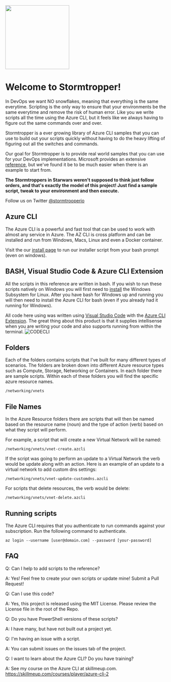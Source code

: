 <img src="https://octodex.github.com/images/stormtroopocat.jpg" width="200" height="200" />

# Welcome to Stormtropper!

In DevOps we want NO snowflakes, meaning that everything is the same everytime. Scripting is the only way to ensure that your environments be the same everytime and remove the risk of human error. Like you we write scripts all the time using the Azure CLI, but it feels like we always having to figure out the same commands over and over.

Stormtropper is a ever growing library of Azure CLI samples that you can use to build out your scripts quickly without having to do the heavy lifting of figuring out all the switches and commands.

Our goal for Stormtropper is to provide real world samples that you can use for your DevOps implementations. Microsoft provides an extensive [reference](https://docs.microsoft.com/en-us/cli/azure/reference-index?view=azure-cli-latest), but we&#39;ve found it be to be much easier when there is an example to start from.

**The Stormtroppers in Starwars weren't supposed to think just follow orders, and that's exactly the model of this project! Just find a sample script, tweak to your environment and then execute.**

Follow us on Twitter [@stormtrooperio](https://twitter.com/stormtrooperio)  

## Azure CLI

The Azure CLI is a powerful and fast tool that can be used to work with almost any service in Azure. The AZ CLI is cross platform and can be installed and run from Windows, Macs, Linux and even a Docker container.

Visit the our [install page](https://github.com/deltadan/stormtrooper/tree/master/docs/install-cli) to run our installer script from your bash prompt (even on windows).

## BASH, Visual Studio Code &amp; Azure CLI Extension

All the scripts in this reference are written in bash.  If you wish to run these scripts natively on Windows you will first need to [install](https://docs.microsoft.com/en-us/windows/wsl/install-win10) the Windows Subsystem for Linux.  After you have bash for Windows up and running you will then need to install the Azure CLI for bash (even if you already had it running for Windows).  

All code here using was written using [Visual Studio Code](https://code.visualstudio.com/) with the [Azure CLI Extension](https://marketplace.visualstudio.com/items?itemName=ms-vscode.azurecli). The great thing about this product is that it supplies intellisense when you are writing your code and also supports running from within the terminal.
![CODECLI](https://github.com/Microsoft/vscode-azurecli/raw/master/images/in_action.gif)

## Folders

Each of the folders contains scripts that I&#39;ve built for many different types of scenarios.  The folders are broken down into different Azure resource types such as Compute, Storage, Networking or Containers.  In each folder there are sample scripts.  Within each of these folders you will find the specific azure resource names.
```
/networking/vnets
```
## File Names

In the Azure Resource folders there are scripts that will then be named based on the resource name (noun) and the type of action (verb) based on what they script will perform.

For example, a script that will create a new Virtual Network will be named:
```
/networking/vnets/vnet-create.azcli
```
If the script was going to perform an update to a Virtual Network the verb would be update along with an action.  Here is an example of an update to a virtual network to add custom dns settings:
```
/networking/vnets/vnet-update-customdns.azcli
```
For scripts that delete resources, the verb would be delete:
```
/networking/vnets/vnet-delete.azcli
```
## Running scripts

The Azure CLI requires that you authenticate to run commands against your subscription.  Run the following command to authenticate.
```
az login --username [user@domain.com] --password [your-password]
```
## FAQ

Q: Can I help to add scripts to the reference?

A: Yes!  Feel free to create your own scripts or update mine!  Submit a Pull Request!

Q: Can I use this code?

A: Yes, this project is released using the MIT License.  Please review the License file in the root of the Repo.

Q: Do you have PowerShell versions of these scripts?

A: I have many, but have not built out a project yet.

Q: I'm having an issue with a script.

A: You can submit issues on the issues tab of the project.

Q: I want to learn about the Azure CLI?  Do you have training?

A: See my course on the Azure CLI at skillmeup.com. https://skillmeup.com/courses/player/azure-cli-2
